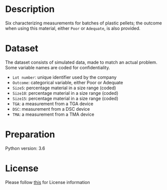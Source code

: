 # Description
Six characterizing measurements for batches of plastic pellets; the outcome when using this material, either `Poor` or `Adequate`, is also provided.

# Dataset
The dataset consists of simulated data, made to match an actual problem. Some variable names are coded for confidentiality.
- `Lot number`: unique identifier used by the company
- `Outcome`: categorical variable, either Poor or Adequate
- `Size5`: percentage material in a size range (coded)
- `Size10`: percentage material in a size range (coded)
- `Size15`: percentage material in a size range (coded)
- `TGA`: a measurement from a TGA device
- `DSC`: measurement from a DSC device
- `TMA`: a measurement from a TMA device

# Preparation
Python version: 3.6 

# License
Please follow [this]("https://creativecommons.org/licenses/by-sa/4.0/") for License information